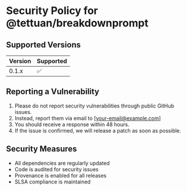 # Security Policy for @tettuan/breakdownprompt

## Supported Versions

| Version | Supported          |
| ------- | ------------------ |
| 0.1.x   | :white_check_mark: |

## Reporting a Vulnerability

1. Please do not report security vulnerabilities through public GitHub issues.
2. Instead, report them via email to [your-email@example.com]
3. You should receive a response within 48 hours.
4. If the issue is confirmed, we will release a patch as soon as possible.

## Security Measures

- All dependencies are regularly updated
- Code is audited for security issues
- Provenance is enabled for all releases
- SLSA compliance is maintained
